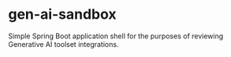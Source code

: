 # gen-ai-sandbox
Simple Spring Boot application shell for the purposes of reviewing Generative AI toolset integrations.

